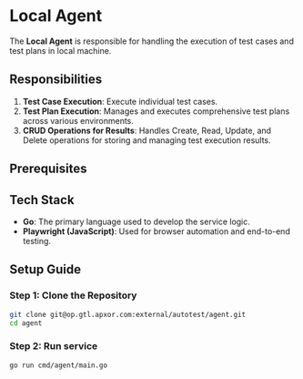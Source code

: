 # Local Agent

The **Local Agent** is responsible for handling the execution of test cases and test plans in local machine.

## Responsibilities

1. **Test Case Execution**: Execute individual test cases.
2. **Test Plan Execution**: Manages and executes comprehensive test plans across various environments.
3. **CRUD Operations for Results**: Handles Create, Read, Update, and Delete operations for storing and managing test execution results.

## Prerequisites

## Tech Stack

- **Go**: The primary language used to develop the service logic.
- **Playwright (JavaScript)**: Used for browser automation and end-to-end testing.

## Setup Guide

### Step 1: Clone the Repository

```bash
git clone git@op.gtl.apxor.com:external/autotest/agent.git
cd agent
```

### Step 2: Run service

```bash
go run cmd/agent/main.go
```
